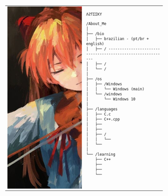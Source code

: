 <table>
  <tr>
    <td style="width: 50%;">
       <img src="https://github.com/RafaelVVolkmer/RafaelVVolkmer/blob/main/image.jpg" alt="Asuka" style="width: 200%; border: none;"/>
    </td>
    <td style="width: 50%; vertical-align: top;">
      <p style="font-family: monospace; font-size: 16px;">
       
    ΛƧƬΣΣKY

</p>

    /About_Me
    │
    ├── /bio
    │   ├── brazilian - (pt/br + english)
    │   ├── / -----------------------------------------------------------
    │   ├── /
    │   └── /
    │
    ├── /os
    │   ├── /Windows
    │   │   └── Windows (main)
    │   └── /windows
    │       └── Windows 10
    │
    ├── /languages
    │   ├── C.c
    │   ├── C++.cpp
    │   ├── 
    │   ├── 
    │   ├── /
    │   │   └── 
    │   └── 
    │
    └── /learning
        ├── C++
        ├── 
        ├── 
        └── 
        
  </tr>
</table>
